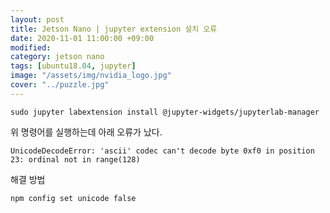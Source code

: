 ```yaml
---
layout: post
title: Jetson Nano | jupyter extension 설치 오류
date: 2020-11-01 11:00:00 +09:00
modified: 
category: jetson nano
tags: [ubuntu18.04, jupyter]
image: "/assets/img/nvidia_logo.jpg"
cover: "../puzzle.jpg"
---
```


```
sudo jupyter labextension install @jupyter-widgets/jupyterlab-manager
```

위 명령어를 실행하는데 아래 오류가 났다.  

`UnicodeDecodeError: 'ascii' codec can't decode byte 0xf0 in position 23: ordinal not in range(128)`

해결 방법  

```
npm config set unicode false
```